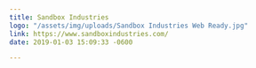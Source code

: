 ```yaml
---
title: Sandbox Industries
logo: "/assets/img/uploads/Sandbox Industries Web Ready.jpg"
link: https://www.sandboxindustries.com/
date: 2019-01-03 15:09:33 -0600

---
```


